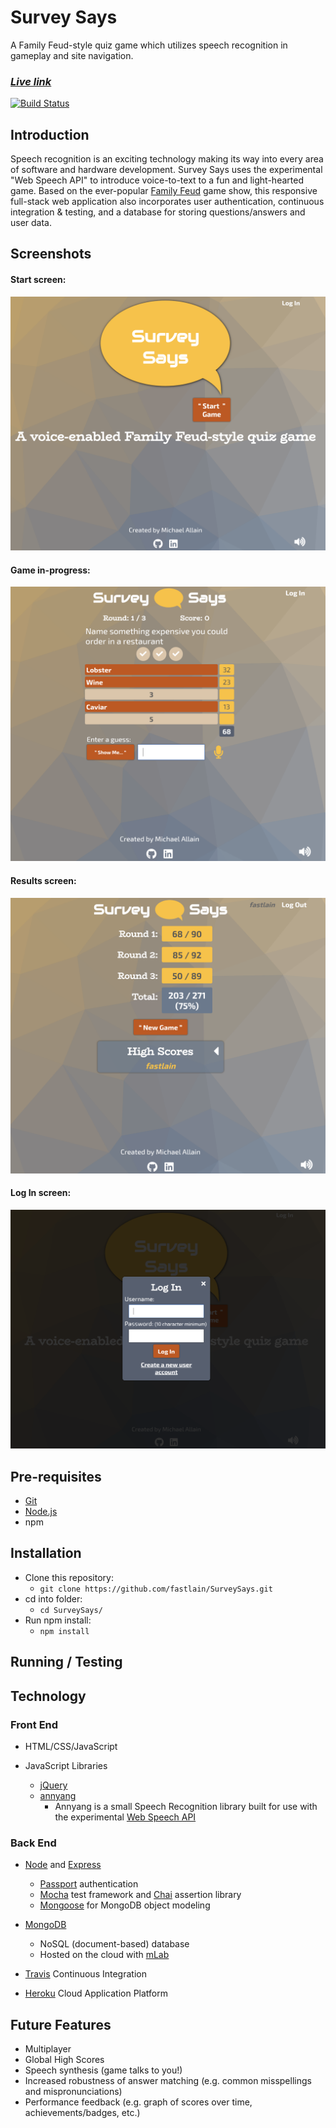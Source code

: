 # Survey Says

A Family Feud-style quiz game which utilizes speech recognition in gameplay and site navigation. 

### **_[Live link](https://surveysaysgame.herokuapp.com/)_**
[![Build Status](https://travis-ci.org/fastlain/SurveySays.svg?branch=master)](https://travis-ci.org/fastlain/SurveySays)

## Introduction

Speech recognition is an exciting technology making its way into every area of software and hardware development. Survey Says uses the experimental "Web Speech API" to introduce voice-to-text to a fun and light-hearted game. Based on the ever-popular [Family Feud](https://www.familyfeud.com/) game show, this responsive full-stack web application also incorporates user authentication, continuous integration & testing, and a database for storing questions/answers and user data.  

## Screenshots
#### Start screen:
![Survey Says start screen](public/screenshots/startscreen.png)

#### Game in-progress:
![Game in-progress](public/screenshots/ingame.png)

#### Results screen:
![Results](public/screenshots/results.png)

#### Log In screen:
![Log in](public/screenshots/login.png)

## Pre-requisites
* [Git](https://git-scm.com/)
* [Node.js](https://nodejs.org/en/)
* npm
  
## Installation
* Clone this repository:
    * `git clone https://github.com/fastlain/SurveySays.git`
* cd into folder:
    * `cd SurveySays/`
* Run npm install:
    * `npm install`

## Running / Testing


## Technology

### Front End
* HTML/CSS/JavaScript

* JavaScript Libraries
    * [jQuery](http://jquery.com/)
    * [annyang](https://www.talater.com/annyang/)
        * Annyang is a small Speech Recognition library built for use with the experimental [Web Speech API](https://developer.mozilla.org/en-US/docs/Web/API/Web_Speech_API)

### Back End

* [Node](https://nodejs.org/en/) and [Express](https://expressjs.com/)
    * [Passport](http://www.passportjs.org/) authentication
    * [Mocha](https://mochajs.org/) test framework and [Chai](http://www.chaijs.com/) assertion library
    * [Mongoose](http://mongoosejs.com/) for MongoDB object modeling

* [MongoDB](https://www.mongodb.com/)
    * NoSQL (document-based) database
    * Hosted on the cloud with [mLab](https://mlab.com/)

* [Travis](https://travis-ci.org/) Continuous Integration
  
* [Heroku](https://www.heroku.com/) Cloud Application Platform

## Future Features
* Multiplayer
* Global High Scores
* Speech synthesis (game talks to you!)
* Increased robustness of answer matching (e.g. common misspellings and mispronunciations)
* Performance feedback (e.g. graph of scores over time, achievements/badges, etc.)
